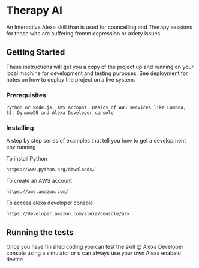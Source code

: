 # Therapy AI

An Interactive Alexa skill than is used for councelling and Therapy sessions for those who are suffering fromm depression or axiety issues

## Getting Started

These instructions will get you a copy of the project up and running on your local machine for development and testing purposes. See deployment for notes on how to deploy the project on a live system.

### Prerequisites



```
Python or Node.js, AWS account, Basics of AWS services like Lambda, S3, DynamoDB and Alexa Developer console
```

### Installing

A step by step series of examples that tell you how to get a development env running

To install Python

```
https://www.python.org/downloads/
```

To create an AWS account

```
https://aws.amazon.com/
```

To access alexa developer console

```
https://developer.amazon.com/alexa/console/ask
```


## Running the tests

Once you have finished coding you can test the skill @ Alexa Developer console using a simulator or u can always use your own Alexa enabeld device





